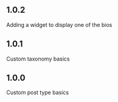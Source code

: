 ## 1.0.2

Adding a widget to display one of the bios

## 1.0.1

Custom taxonomy basics

## 1.0.0

Custom post type basics